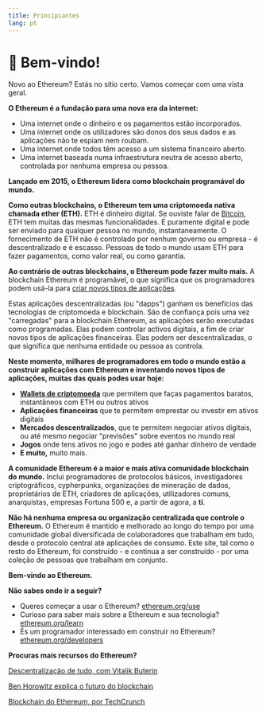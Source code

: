 ```yaml
---
title: Principiantes
lang: pt
---
```


# 👋 Bem-vindo!

Novo ao Ethereum? Estás no sítio certo. Vamos começar com uma vista geral.

**O Ethereum é a fundação para uma nova era da internet:**

- Uma internet onde o dinheiro e os pagamentos estão incorporados.
- Uma internet onde os utilizadores são donos dos seus dados e as aplicações não te espiam nem roubam.
- Uma internet onde todos têm acesso a um sistema financeiro aberto.
- Uma internet baseada numa infraestrutura neutra de acesso aberto, controlada por nenhuma empresa ou pessoa.

**Lançado em 2015, o Ethereum lidera como blockchain programável do mundo.**

**Como outras blockchains, o Ethereum tem uma criptomoeda nativa chamada ether (ETH).** ETH é dinheiro digital. Se ouviste falar de [Bitcoin](http://bitcoin.org/), ETH tem muitas das mesmas funcionalidades. É puramente digital e pode ser enviado para qualquer pessoa no mundo, instantaneamente. O fornecimento de ETH não é controlado por nenhum governo ou empresa - é descentralizado e é escasso. Pessoas de todo o mundo usam ETH para fazer pagamentos, como valor real, ou como garantia.

**Ao contrário de outras blockchains, o Ethereum pode fazer muito mais.** A blockchain Ethereum é programável, o que significa que os programadores podem usá-la para [criar novos tipos de aplicações](/pt/use/#1-use-an-application-built-on-ethereum/).

Estas aplicações descentralizadas (ou "dapps") ganham os benefícios das tecnologias de criptomoeda e blockchain. São de confiança pois uma vez "carregadas" para a blockchain Ethereum, as aplicações serão executadas como programadas. Elas podem controlar activos digitais, a fim de criar novos tipos de aplicações financeiras. Elas podem ser descentralizadas, o que significa que nenhuma entidade ou pessoa as controla.

**Neste momento, milhares de programadores em todo o mundo estão a construir aplicações com Ethereum e inventando novos tipos de aplicações, muitas das quais podes usar hoje:**

- [**Wallets de criptomoeda**](/pt/use/#3-what-is-a-wallet-and-which-one-should-i-use/) que permitem que faças pagamentos baratos, instantâneos com ETH ou outros ativos
- **Aplicações financeiras** que te permitem emprestar ou investir em ativos digitais
- **Mercados descentralizados**, que te permitem negociar ativos digitais, ou até mesmo negociar "previsões" sobre eventos no mundo real
- **Jogos** onde tens ativos no jogo e podes até ganhar dinheiro de verdade
- **E muito,** muito mais.

**A comunidade Ethereum é a maior e mais ativa comunidade blockchain do mundo.** Inclui programadores de protocolos básicos, investigadores criptográficos, cypherpunks, organizações de mineração de dados, proprietários de ETH, criadores de aplicações, utilizadores comuns, anarquistas, empresas Fortuna 500 e, a partir de agora, a **ti**.

**Não há nenhuma empresa ou organização centralizada que controle o Ethereum.** O Ethereum é mantido e melhorado ao longo do tempo por uma comunidade global diversificada de colaboradores que trabalham em tudo, desde o protocolo central até aplicações de consumo. Este site, tal como o resto do Ethereum, foi construído - e continua a ser construído - por uma coleção de pessoas que trabalham em conjunto.

**Bem-vindo ao Ethereum.**

**Não sabes onde ir a seguir?**

- Queres começar a usar o Ethereum? [ethereum.org/use](/pt/use/)
- Curioso para saber mais sobre a Ethereum e sua tecnologia? [ethereum.org/learn](/pt/learn/)
- És um programador interessado em construir no Ethereum? [ethereum.org/developers](/pt/developers/)

**Procuras mais recursos do Ethereum?**

[Descentralização de tudo, com Vitalik Buterin](https://youtu.be/WSN5BaCzsbo)

<div class="iframe-container">
  <YouTube id="WSN5BaCzsbo" />
</div>

[Ben Horowitz explica o futuro do blockchain](https://www.youtube.com/watch?v=l9jvKWKmRfs&feature=youtu.be)

<div class="iframe-container">
  <YouTube id="l9jvKWKmRfs" />
</div>

[Blockchain do Ethereum, por TechCrunch](https://www.youtube.com/watch?v=WfULutvxvzY)

<div class="iframe-container">
  <YouTube id="WfULutvxvzY" />
</div>
